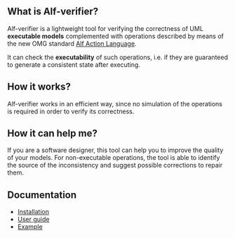 ## What is Alf-verifier? ##

Alf-verifier is a lightweight tool for verifying the correctness of UML **executable models** complemented with operations described by means of the new OMG standard <a href='http://www.omg.org/spec/ALF/'>Alf Action Language</a>.

It can check the **executability** of such operations, i.e. if they are guaranteed to generate a consistent state after executing.

## How it works? ##

Alf-verifier works in an efficient way, since no simulation of the operations is required in order to verify its correctness.

## How it can help me? ##

If you are a software designer, this tool can help you to improve the quality of your models. For non-executable operations, the tool is able to identify the source of the inconsistency and suggest possible corrections to repair them.

## Documentation ##

  * <a href='http://code.google.com/a/eclipselabs.org/p/alf-verifier/wiki/Install'>Installation</a>
  * <a href='http://code.google.com/a/eclipselabs.org/p/alf-verifier/wiki/UserGuide'>User guide</a>
  * <a href='http://code.google.com/a/eclipselabs.org/p/alf-verifier/wiki/UserGuide#Examle'>Example</a>



<a href='https://twitter.com/share'>